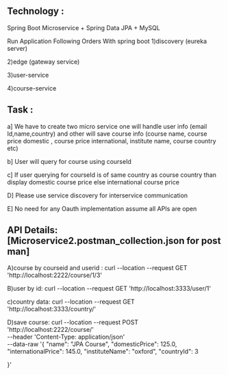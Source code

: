 Technology :
------------

Spring Boot Microservice + Spring Data JPA + MySQL

Run Application Following Orders With spring boot 
1)discovery (eureka server)

2)edge (gateway service)

3)user-service 

4)course-service


Task :
------

a] We have to create two micro service one will handle user info (email Id,name,country) and other will save course info (course name, course price domestic , course price international, institute name, course country etc)

b] User will query for course using courseId

c] If user querying for courseId is of same country as course country than display domestic course price else international course price

D] Please use service discovery for interservice communication 

E] No need for any Oauth implementation assume all APIs are open 

API Details: 
[Microservice2.postman_collection.json for post man]
------------

A)course by courseid and userid :
curl --location --request GET 'http://localhost:2222/course/1/3'

B)user by id:
curl --location --request GET 'http://localhost:3333/user/1'

c)country data:
curl --location --request GET 'http://localhost:3333/country/'

D)save course:
curl --location --request POST 'http://localhost:2222/course/' \
--header 'Content-Type: application/json' \
--data-raw '{
    "name": "JPA Course",
    "domesticPrice": 125.0,
     "internationalPrice": 145.0,
    "instituteName": "oxford",
    "countryId": 3

}'

